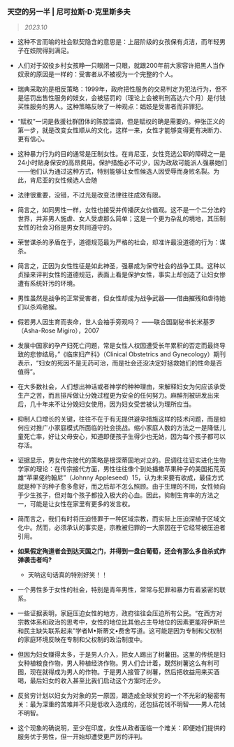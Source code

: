 ### 天空的另一半 | 尼可拉斯·D·克里斯多夫<!-- {docsify-ignore} -->

> *2023.10*

- 这种不言而喻的社会默契隐含的意思是：上层阶级的女孩保有贞洁，而年轻男子在妓院得到满足。

- 人们对于奴役乡村女孩睁一只眼闭一只眼，就跟200年前大家容许把黑人当作奴隶的原因是一样的：受害者从不被视为一个完整的个人。

- 瑞典采取的是相反策略：1999年，政府把性服务的交易判定为犯法行为，但不是惩罚出售性服务的妓女，会被惩罚的（理论上会被判刑高达六个月）是付钱买性服务的男人。这种策略反映了一种观点：娼妓是受害者而非罪犯。

- “赋权”一词是救援社群团体的陈腔滥调，但是赋权的确是需要的。伸张正义的第一步，就是改变女性顺从的文化，这样一来，女性才能够变得更有决断力、更有信心。

- 这种暴力行为的目的通常是压制女性。在肯尼亚，女性竞选公职的障碍之一是24小时贴身保安的高昂费用。保护措施必不可少，因为政敌可能派人强暴她们——他们认为通过这种方式，特别能够让女性候选人因受辱而身败名裂。为此，肯尼亚的女性候选人会随

- 法律很重要，没错，不过光是改变法律往往成效有限。

- 简言之，如同男性一样，女性也接受并传播厌女价值观。这不是一个二分法的世界，并非男人施虐、女人受虐那么简单；这是一个更为杂乱的境地，其压制女性的社会习俗是男女共同遵守的。

- 荣誉谋杀的矛盾在于，道德规范最为严格的社会，却准许最没道德的行为：谋杀。

- 简言之，正因为女性性征是如此神圣，强暴成为保守社会的战争工具。这种以贞操来评判女性的道德规范，表面上看是保护女性，事实上却创造了让妇女惨遭有系统奸污的环境。

- 男性虽然是战争的正常受害者，但女性却成为战争武器——借由摧残和虐待她们以杀鸡儆猴。

- 假若男人因生育而丧命，世人会袖手旁观吗？ ——联合国副秘书长米基罗（Asha-Rose Migiro），2007

- 发展中国家的孕产妇死亡问题，常是女性人权因遭受长年累积的否定而最终导致的悲惨结局，”《临床妇产科》（Clinical Obstetrics and Gynecology）期刊表示，“妇女的死因不是无药可治，而是社会还没决定好拯救她们的性命是否值得”。

- 在大多数社会，人们想出神话或者神学的种种理由，来解释妇女为何应该承受生产之苦，而且排斥做让分娩过程更为安全的任何努力。麻醉剂被研发出来后，几十年来不让分娩妇女使用，因为妇女受苦被认为理所应当。

- 抑制人口增长的关键，往往不在于有无提供避孕措施这样的技术问题，而是如何应对推广小家庭模式所面临的社会挑战。缩小家庭人数的方法之一是降低儿童死亡率，好让父母安心，知道即便孩子生得少也无妨，因为每个孩子都可以存活。

- 证据显示，男女传宗接代的策略是根深蒂固地对立的。民调往往证实进化生物学家的理论：在传宗接代方面，男性往往像个到处播撒苹果种子的美国拓荒英雄“苹果佬约翰尼”（Johnny Appleseed）15，认为未来要有收成，最佳方式就是种下的种子愈多愈好，而之后却不怎么照顾。由于生理的不同，女性倾向于少生孩子，但对每个孩子都投入极大的心血。因此，抑制生育率的方法之一，可能是让女性在家里有更多的发言权。

- 简而言之，我们有时将压迫怪罪于一种区域宗教，而实际上压迫深植于区域文化中。然而，必须承认的事实是，宗教被归罪的一大原因在于它经常被压迫者引用。

- **如果假定殉道者会到达天国之门，并得到一盘白葡萄，还会有那么多自杀式炸弹袭击者吗?**
    - 天呐这句话真的特别好笑！！

- 一个男性多于女性的社会，特别是青年男性，常常与犯罪和暴力有着紧密的联系。

- 一些证据表明，家庭压迫女性的地方，政府往往会压迫所有公民。“在西方对宗教体系和政治的思考中，女性的地位比其他占主导地位的因素更能将伊斯兰和民主缺失联系起来”学者M•斯蒂文•费舍写道。这可能是因为专制和父权制的家庭环境反映在专制和父权制的政治制度中。

- 但因为妇女赚得太多，于是男人介入，把女人踢出了树薯田。这里的传统是妇女种植粮食作物，男人种植经济作物。男人们合计着，既然树薯这么有利可图，现在就得成为男人的作物。于是男人接管了树薯，然后把收益用来买酒喝，最后妇女的收入甚至比我们启动这个方案时还少。

- 反贫穷计划以妇女为对象的另一原因，跟造成全球贫穷的一个不光彩的秘密有关：最为深重的苦难并不只是低收入造成的，还包括花钱不明智——男人花钱不明智。

- 这个现象的确说明，至少在印度，女性从政者面临一个难关：即便她们提供的服务优于男性，但一开始却遭受更严厉的评判。